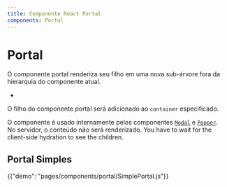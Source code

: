 ```yaml
---
title: Componente React Portal
components: Portal
---
```


# Portal

<p class="description">O componente portal renderiza seu filho em uma nova sub-árvore fora da hierarquia do componente atual.</p>

- 

O filho do componente portal será adicionado ao `container` especificado.

O componente é usado internamente pelos componentes [`Modal`](/components/modal/) e [`Popper`](/components/popper/). No servidor, o conteúdo não será renderizado. You have to wait for the client-side hydration to see the children.

## Portal Simples

{{"demo": "pages/components/portal/SimplePortal.js"}}